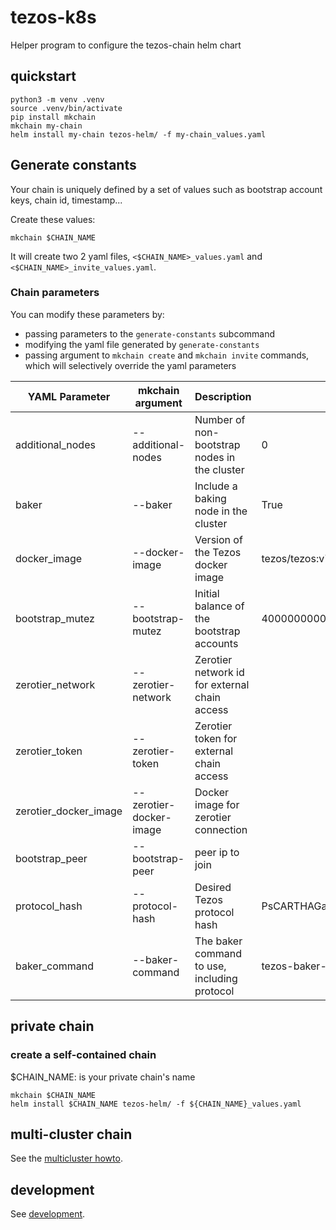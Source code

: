 # tezos-k8s

Helper program to configure the tezos-chain helm chart

## quickstart

``` shell
python3 -m venv .venv
source .venv/bin/activate
pip install mkchain
mkchain my-chain
helm install my-chain tezos-helm/ -f my-chain_values.yaml
```

## Generate constants

Your chain is uniquely defined by a set of values such as bootstrap account keys, chain id, timestamp...

Create these values:

``` shell
mkchain $CHAIN_NAME
```

It will create two 2 yaml files, `<$CHAIN_NAME>_values.yaml` and `<$CHAIN_NAME>_invite_values.yaml`.

### Chain parameters

You can modify these parameters by:

* passing parameters to the `generate-constants` subcommand
* modifying the yaml file generated by `generate-constants`
* passing argument to `mkchain create` and `mkchain invite` commands, which will selectively override the yaml parameters

| YAML Parameter | mkchain argument | Description | Default |
| ----- | ----------- | ------ | ----- |
| additional_nodes | --additional-nodes |  Number of non-bootstrap nodes in the cluster | 0 |
| baker | --baker | Include a baking node in the cluster | True |
| docker_image | --docker-image | Version of the Tezos docker image | tezos/tezos:v7-release |
| bootstrap_mutez | --bootstrap-mutez | Initial balance of the bootstrap accounts | 4000000000000 |
| zerotier_network | --zerotier-network | Zerotier network id for external chain access | |
| zerotier_token | --zerotier-token | Zerotier token for external chain access | |
| zerotier_docker_image | --zerotier-docker-image | Docker image for zerotier connection | |
| bootstrap_peer | --bootstrap-peer | peer ip to join | |
| protocol_hash | --protocol-hash | Desired Tezos protocol hash | PsCARTHAGazKbHtnKfLzQg3kms52kSRpgnDY982a9oYsSXRLQEb |
| baker_command | --baker-command | The baker command to use, including protocol | tezos-baker-006-PsCARTHA |

## private chain

### create a self-contained chain
$CHAIN_NAME: is your private chain's name

``` shell
mkchain $CHAIN_NAME
helm install $CHAIN_NAME tezos-helm/ -f ${CHAIN_NAME}_values.yaml
```

## multi-cluster chain

See the [multicluster howto](MULTICLUSTER.md).

## development

See [development](DEVELOPMENT.md).
